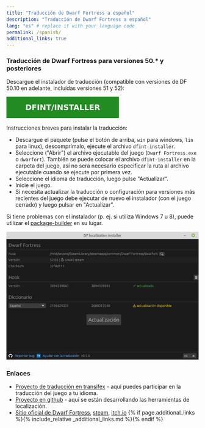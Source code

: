 ```yaml
---
title: "Traducción de Dwarf Fortress a español"
description: "Traducción de Dwarf Fortress a español"
lang: "es" # replace it with your language code
permalink: /spanish/
additional_links: true
---
```


### Traducción de Dwarf Fortress para versiones 50.* y posteriores

Descargue el instalador de traducción (compatible con versiones de DF 50.10 en adelante, incluídas versiones 51 y 52):

[![dfint/installer](/assets/img/download-button.svg)](https://github.com/dfint/installer/releases/latest)

Instrucciones breves para instalar la traducción:

- Descargue el paquete (pulse el botón de arriba, `win` para windows, `lin` para linux), descomprímalo, ejecute el archivo `dfint-installer`.
- Seleccione ("Abrir") el archivo ejecutable del juego (`Dwarf Fortress.exe` o `dwarfort`). También se puede colocar el archivo `dfint-installer` en la carpeta del juego, así no sera necesario especificar la ruta al archivo ejecutable cuando se ejecute por primera vez.
- Seleccione el idioma de traducción, luego pulse "Actualizar".
- Inicie el juego.
- Si necesita actualizar la traducción o configuración para versiones más recientes del juego debe ejecutar de nuevo el instalador (con el juego cerrado) y luego pulsar en "Actualizar".

Si tiene problemas con el instalador (p. ej. si utiliza Windows 7 u 8), puede utilizar el [package-builder](https://dfint-package-build.streamlit.app) en su lugar.

![screenshot](screenshot.png)

### Enlaces

- [Proyecto de traducción en transifex](https://app.transifex.com/dwarf-fortress-translation/dwarf-fortress-steam) - aquí puedes participar en la traducción del juego a tu idioma.
- [Proyecto en github](https://github.com/dfint) - aquí se están desarrollando las herramientas de localización.
- [Sitio oficial de Dwarf Fortress](https://bay12games.com/dwarves/), [steam](https://store.steampowered.com/app/975370/Dwarf_Fortress/), [itch.io](https://kitfoxgames.itch.io/dwarf-fortress)
{% if page.additional_links %}{% include_relative _additional_links.md %}{% endif %}
